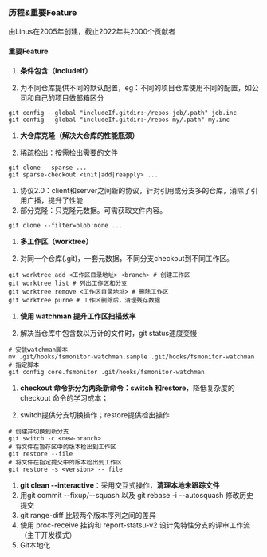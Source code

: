### 历程&重要Feature

由Linus在2005年创建，截止2022年共2000个贡献者

#### 重要Feature

1. **条件包含（IncludeIf）**

1. 为不同仓库提供不同的默认配置，eg：不同的项目仓库使用不同的配置，如公司和自己的项目做邮箱区分

```git
git config --global "includeIf.gitdir:~/repos-job/.path" job.inc
git config --global "includeIf.gitdir:~/repos-my/.path" my.inc
```

1. **大仓库克隆（解决大仓库的性能瓶颈）**

1. 稀疏检出：按需检出需要的文件

```git
git clone --sparse ...
git sparse-checkout <init|add|reapply> ...
```

1. 协议2.0：client和server之间新的协议，针对引用或分支多的仓库，消除了引用广播，提升了性能
2. 部分克隆：只克隆元数据。可需获取文件内容。

```git
git clone --filter=blob:none ...
```

1. **多工作区（worktree）**

1. 对同一个仓库(.git)，一套元数据，不同分支checkout到不同工作区。

```git
git worktree add <工作区目录地址> <branch> # 创建工作区
git worktree list # 列出工作区和分支
git worktree remove <工作区目录地址> # 删除工作区
git worktree purne # 工作区删除后，清理残存数据
```

1. **使用 watchman 提升工作区扫描效率**

1. 解决当仓库中包含数以万计的文件时，git status速度变慢

```git
# 安装watchman脚本
mv .git/hooks/fsmonitor-watchman.sample .git/hooks/fsmonitor-watchman
# 指定脚本
git config core.fsmonitor .git/hooks/fsmonitor-watchman
```

1. **checkout 命令拆分为两条新命令：switch 和restore**，降低复杂度的 checkout 命令的学习成本；

1. switch提供分支切换操作；restore提供检出操作

```git
# 创建并切换到新分支
git switch -c <new-branch>
# 将文件在暂存区中的版本检出到工作区
git restore --file
# 将文件在指定提交中的版本检出到工作区
git restore -s <version> -- file
```

1. **git clean --interactive**：采用交互式操作，**清理本地未跟踪文件**
2. 用git commit --fixup/--squash 以及 git rebase -i --autosquash 修改历史提交
3. git range-diff 比较两个版本序列之间的差异
4. 使用 proc-receive 挂钩和 report-statsu-v2 设计免特性分支的评审工作流（主干开发模式）
5. Git本地化